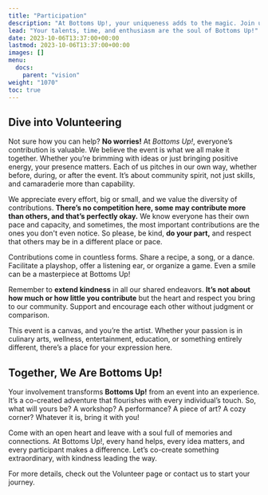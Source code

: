 ```yaml
---
title: "Participation"
description: "At Bottoms Up!, your uniqueness adds to the magic. Join us in creating an unforgettable event!"
lead: "Your talents, time, and enthusiasm are the soul of Bottoms Up!"
date: 2023-10-06T13:37:00+00:00
lastmod: 2023-10-06T13:37:00+00:00
images: []
menu: 
  docs:
    parent: "vision"
weight: "1070"
toc: true
---
```


## Dive into Volunteering

Not sure how you can help? **No worries!** At _Bottoms Up!_, everyone’s contribution is valuable. We believe the event is what we all make it together. Whether you’re brimming with ideas or just bringing positive energy, your presence matters. Each of us pitches in our own way, whether before, during, or after the event. It’s about community spirit, not just skills, and camaraderie more than capability.

We appreciate every effort, big or small, and we value the diversity of contributions. **There’s no competition here, some may contribute more than others, and that’s perfectly okay.** We know everyone has their own pace and capacity, and sometimes, the most important contributions are the ones you don't even notice. So please, be kind, **do your part,** and respect that others may be in a different place or pace.

Contributions come in countless forms. Share a recipe, a song, or a dance. Facilitate a playshop, offer a listening ear, or organize a game. Even a smile can be a masterpiece at Bottoms Up!

Remember to **extend kindness** in all our shared endeavors. **It’s not about how much or how little you contribute** but the heart and respect you bring to our community. Support and encourage each other without judgment or comparison.

This event is a canvas, and you’re the artist. Whether your passion is in culinary arts, wellness, entertainment, education, or something entirely different, there’s a place for your expression here.

## Together, We Are Bottoms Up!

Your involvement transforms **Bottoms Up!** from an event into an experience. It’s a co-created adventure that flourishes with every individual’s touch. So, what will yours be? A workshop? A performance? A piece of art? A cozy corner? Whatever it is, bring it with you!

Come with an open heart and leave with a soul full of memories and connections. At Bottoms Up!, every hand helps, every idea matters, and every participant makes a difference. Let’s co-create something extraordinary, with kindness leading the way.

For more details, check out the Volunteer page or contact us to start your journey.
